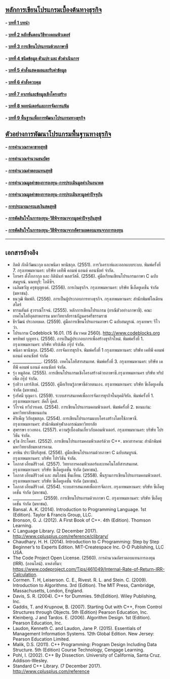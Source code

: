 ﻿## [หลักการเขียนโปรแกรมเบื้องต้นทางธุรกิจ](README.md)
#### - [บทที่ 1 บทนำ](Chapter01/README.md)
#### - [บทที่ 2 หลักขั้นตอนวิธีทางคอมพิวเตอร์](Chapter02/README.md)
#### - [บทที่ 3 การเขียนโปรแกรมด้วยภาษาซี](Chapter03/README.md)
#### - [บทที่ 4 ชนิดข้อมูล ตัวแปร และ ตัวดำเนินการ](Chapter04/README.md)
#### - [บทที่ 5 คำสั่งแสดงผลและรับค่าข้อมูล](Chapter05/README.md)
#### - [บทที่ 6 คำสั่งควบคุม](Chapter06/README.md)
#### - [บทที่ 7 อาเรย์และข้อมูลเชิงโครงสร้าง](Chapter07/README.md)
#### - [บทที่ 8 พอยน์เตอร์และการจัดการแฟ้ม](Chapter08/README.md)
#### - [บทที่ 9 พื้นฐานเพื่อการพัฒนาโปรแกรมทางธุรกิจ](Chapter09/README.md)

## [ตัวอย่างการพัฒนาโปรแกรมพื้นฐานทางธุรกิจ](Chapter09/0903.md)
#### - [การคำนวณราคาขายสุทธิ](Chapter09/0903-1.md)
#### - [การคำนวณจำนวนธนบัตร](Chapter09/0903-2.md)
#### - [การคำนวณค่าตอบแทนสุทธิ](Chapter09/0903-3.md)
#### - [การคำนวณมูลค่าของการลงทุน-การประเมินมูลค่าเงินอนาคต](Chapter09/0903-4.md)
#### - [การคำนวณมูลค่าของการลงทุน-การประเมินหามูลค่าปัจจุบัน](Chapter09/0903-5.md)
#### - [การประมาณกระแสเงินสดสุทธิ](Chapter09/0903-6.md)
#### - [การตัดสินใจในการลงทุน-วิธีพิจารณาจากมูลค่าปัจจุบันสุทธิ](Chapter09/0903-7.md)
#### - [การตัดสินใจในการลงทุน-วิธีพิจารณาจากอัตราผลตอบแทนจากการลงทุน](Chapter09/0903-8.md)
---
## เอกสารอ้างอิง
* กิตติ  ภักดีวัฒนะกุล และพนิดา พานิชกุล. (2551). การวิเคราะห์และออกแบบระบบ. พิมพ์ครั้งที่ 7. กรุงเทพมหานคร: บริษัท เคทีพี คอมพ์ แอนด์ คอนซัลท์ จำกัด.
* ไกรศร ตั้งโอภากุล และ กิตินันท์ พลสวัสดิ์. (2556). คู่มือเรียนเขียนโปรแกรมภาษา C 
 	ฉบับสมบูรณ์. นนทบุรี: ไอดีซีฯ.
* เฉลิมขวัญ ครุธบุญยงค์. (2556). การเงินธุรกิจ. กรุงเทพมหานคร: บริษัท ซีเอ็ดยูเคชั่น จำกัด (มหาชน).
* ธนวุฒิ พิมพ์กิ. (2556). การเป็นผู้ประกอบการทางธุรกิจ. กรุงเทพมหานคร: สำนักพิมพ์โอเดียนสโตร์
* ธรรมสันต์ สุวรรณ์โรจน์. (2555). หลักการเขียนโปรแกรม (กรณีตัวอย่างภาษาซี). คณะเทคโนโลยีอุตสาหกรรม มหาวิทยาลัยราชภัฏนครศรีธรรมราช
* ธีรวัฒน์ ประกอบผล. (2559). คู่มือการเขียนโปรแกรมภาษา C ฉบับสมบูรณ์. 
 	กรุงเทพฯ: รีไวว่า.
* โปรแกรม Codeblock 16.01. (15 ธันวาคม 2560). http://www.codeblocks.org 
* พรทิพย์ บุญทรง. (2556). การเป็นผู้ประกอบการเพื่อสร้างธุรกิจใหม่. พิมพ์ครั้งที่ 1. กรุงเทพมหานคร: บริษัท ทริปเพิ้ล กรุ๊ป จำกัด.
* พนิดา พานิชกุล. (2554). การจัดการธุรกิจ. พิมพ์ครั้งที่ 1 กรุงเทพมหานคร: บริษัท เคทีพี คอมพ์ แอนด์ คอนซัลท์ จำกัด
* ______________. (2555). เทคโนโลยีสารสนเทศ. พิมพ์ครั้งที่ 3. กรุงเทพมหานคร: บริษัท เคทีพี คอมพ์ แอนด์ คอนซัลท์ จำกัด.
* รุ่ง หมูล้อม. (2555). การเขียนโปรแกรมเชิงโครงสร้างด้วยภาษาซี.กรุงเทพมหานคร
 	บริษัท ทริปเพิ้ล กรุ๊ป จำกัด.
* รุ่งทิวา เสาร์สิงห์. (2550). คู่มือเรียนรู้ภาษาซีด้วยตนเอง. กรุงเทพมหานคร: บริษัท ซีเอ็ดยูเคชั่น จำกัด (มหาชน).
* รุ่งรัศมี บุญดาว. (2559). ระบบสารสนเทศเพื่อการจัดการธุรกิจในยุคดิจิทัล. พิมพ์ครั้งที่ 1. กรุงเทพมหานคร: ลัคกี้ บุ๊คส์.
* วิโรจน์ ทวีปวรเดช. (2554). การเขียนโปรแกรมคอมพิวเตอร์. พิมพ์ครั้งที่ 2. ขอนแก่น: มหาวิทยาลัยขอนแก่น
* ศิริเพ็ญ วิกัยสุขสกุล. (2554). การเขียนโปรแกรมแบบโครงสร้างโดยใช้ภาษาซี. กรุงเทพมหานคร: สำนักพิมพ์จุฬาลงกรณ์มหาวิทยาลัย
* สุพรรษา ยวงทอง. (2557). ความรู้เบื้องต้นเกี่ยวกับคอมพิวเตอร์. กรุงเทพมหานคร: บริษัท 
โปรวิชัน จำกัด.
* สุวิช ถิระโคตร. (2552). การเขียนโปรแกรมคอมพิวเตอร์ด้วย C++. มหาสารคาม: 
 	สำนักพิมพ์ มหาวิทยาลัยมหาสารคาม.
* อรพิน ประวัติบริสุทธ์. (2556). คู่มือเขียนโปรแกรมด้วยภาษา C ฉบับสมบูรณ์. 
กรุงเทพมหานคร: บริษัท โปรวิชัน จำกัด.
* โอภาส  เอี่ยมสิริวงศ์. (2557). วิทยาการคอมพิวเตอร์และเทคโนโลยีสารสนเทศ. กรุงเทพมหานคร: บริษัท ซีเอ็ดยูเคชั่น จำกัด (มหาชน).
* โอภาส เอี่ยมสิริวงศ์ และ สมโภชน์ ชื่นเอี่ยม. (2558). พื้นฐานการเขียนโปรแกรมคอมพิวเตอร์. กรุงเทพมหานคร: บริษัท ซีเอ็ดยูเคชั่น จำกัด (มหาชน).
* โอภาส เอี่ยมสิริวงศ์. (2554). ระบบสารสนเทศเพื่อการจัดการ. กรุงเทพมหานคร: บริษัท ซีเอ็ดยูเคชั่น จำกัด (มหาชน). 
* ______________. (2559). การเขียนโปรแกรมด้วยภาษา C. กรุงเทพมหานคร: บริษัท ซีเอ็ดยูเคชั่น จำกัด (มหาชน).
* Bansal. A. K. (2014). Introduction to Programming Language. 1st (Edition). Taylor & Francis Group, LLC.
* Bronson, G. J. (2012). A First Book of C++. 4th (Edition). Thomson Learning.
* C Language Library. (2 December 2017). http://www.cplusplus.com/reference/clibrary/
* Chaudhary. H. H. (2014). Introduction to C Programming: Step by Step Beginner’s to Experts Edition. MIT-Createspace Inc. O-D Publishing, LLC USA.
* The Code Project Open License. (2560). การคำนวณอัตราตอบแทนการลงทุน (IRR). (ออนไลน์). แหล่งที่มา: https://www.codeproject.com/Tips/461049/Internal-Rate-of-Return-IRR-Calculation.
* Cormen. T. H, Leiserson. C. E., Rivest. R. L. and Stein. C. (2009). Introduction to Algorithms. 3rd (Edition). The MIT Press, Cambridge, Massachusetts, London, England.
* Davis, S. R. (2004). C++ for Dummies. 5th(Edition). Wiley Publishing, Inc.
* Gaddis, T. and Krupnow, B. (2007). Starting Out with C++, From Control Structures through Objects. 5th (Edition) Pearson Education, Inc.
* Kleinberg. J and Tardos. E. (2006). Algorithm Design. 1st (Edition). Pearson Education, Inc.  
* Laudon, Kenneth C. and Laudon, Jane P. (2015). Essentials of Management Information Systems. 12th Global Edition. New Jersey: Pearson Education Limited.
* Malik, D.S. (2011). C++ Programming: Program Design Including Data Structure. 5th (Edition) Course Technology, Cengage Learning.
* Pohl, I. (2002). C++ By Dissection. University of California, Santa Cruz. Addison-Wesley.
* Standard C++ Library. (7 December 2017). http://www.cplusplus.com/reference
